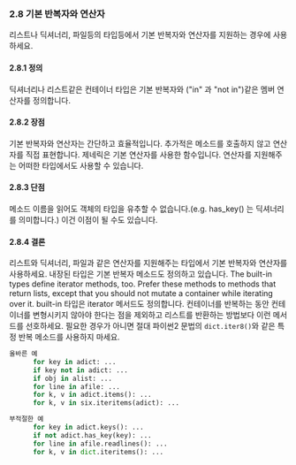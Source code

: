 <a id="s2.8-default-iterators-and-operators"></a>
<a id="default-iterators-and-operators"></a>

### 2.8 기본 반복자와 연산자

리스트나 딕셔너리, 파일등의 타입등에서 기본 반복자와 연산자를 지원하는 경우에 사용하세요.
<a id="s2.8.1-definition"></a>

#### 2.8.1 정의

딕셔너리나 리스트같은 컨테이너 타입은 기본 반복자와 ("in" 과 "not in")같은 멤버 연산자를 정의합니다.
<a id="s2.8.2-pros"></a>

#### 2.8.2 장점

기본 반복자와 연산자는 간단하고 효율적입니다. 추가적은 메소드를 호출하지 않고 연산자를 직접 표현합니다.
제네릭은 기본 연산자를 사용한 함수입니다. 연산자를 지원해주는 어떠한 타입에서도 사용할 수 있습니다. 
<a id="s2.8.3-cons"></a>

#### 2.8.3 단점

메소드 이름을 읽어도 객체의 타입을 유추할 수 없습니다.(e.g. has\_key() 는 딕셔너리를 의미합니다.)
이건 이점이 될 수도 있습니다.

<a id="s2.8.4-decision"></a>

#### 2.8.4 결론

리스트와 딕셔너리, 파일과 같은 연산자를 지원해주는 타입에서 기본 반복자와 연산자를 사용하세요.
내장된 타입은 기본 반복자 메소드도 정의하고 있습니다.
The built-in types define iterator methods, too. Prefer
these methods to methods that return lists, except that you should not mutate a
container while iterating over it.
built-in 타입은 iterator 메서드도 정의합니다. 컨테이너를 반복하는 동안 컨테이너를 변형시키지 않아야 한다는 점을 제외하고 리스트를 반환하는 방법보다 이런 메서드를 선호하세요.
필요한 경우가 아니면 절대 파이썬2 문법의 `dict.iter8()`와 같은 특정 반복 메소드를 사용하지 마세요.
```python
올바른 예
      for key in adict: ...
      if key not in adict: ...
      if obj in alist: ...
      for line in afile: ...
      for k, v in adict.items(): ...
      for k, v in six.iteritems(adict): ...
```

```python
부적절한 예
      for key in adict.keys(): ...
      if not adict.has_key(key): ...
      for line in afile.readlines(): ...
      for k, v in dict.iteritems(): ...
```
